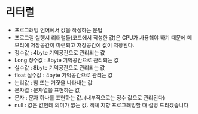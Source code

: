 # 리터럴
- 프로그래밍 언어에서 값을 작성하는 문법
- 프로그램 실행시 리터럴들(코드에서 작성한 값)은 CPU가 사용해야 하기 때문에 메모리에 저장공간이 마련되고 저장공간에 값이 저장된다.
- 정수값 : 4byte 기억공간으로 관리되는 값
- Long 정수값 : 8byte 기억공간으로 관리되는 값
- 실수값 : 8byte 기억공간으로 관리되는 값
- float 실수값 : 4byte 기억공간으로 관리는 값
- 논리값 : 참 또는 거짓을 나타내는 값
- 문자열 : 문자열을 표현하는 값
- 문자 : 문자 하나를 표현하는 값. (내부적으로는 정수 값으로 관리된다)
- null : 값은 값인데 의미가 없는 값. 객체 지향 프로그래밍할 때 설명 드리겠습니다